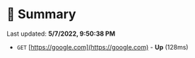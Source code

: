 # 📖 Summary
Last updated: **5/7/2022, 9:50:38 PM**

- `GET` [https://google.com](https://google.com) - **Up** (128ms)
